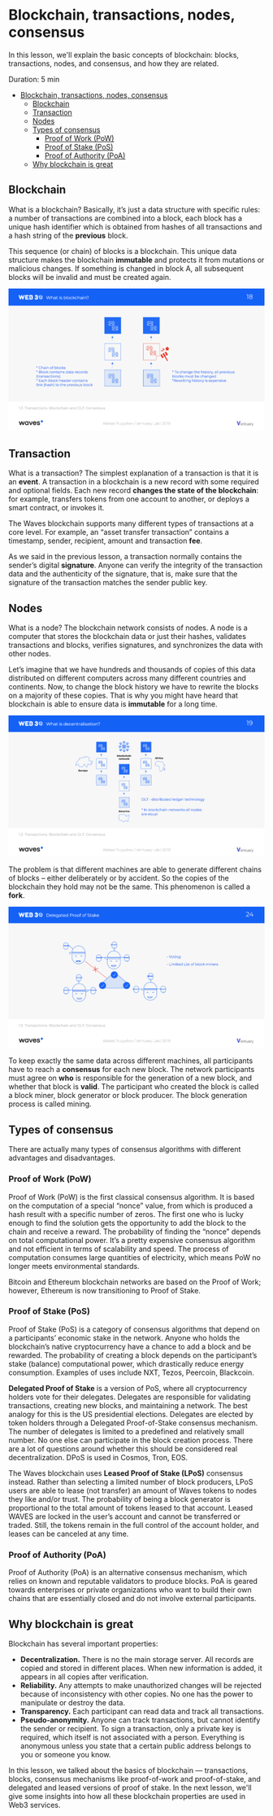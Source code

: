 # Blockchain, transactions, nodes, consensus

In this lesson, we'll explain the basic concepts of blockchain: blocks, transactions, nodes, and consensus, and how they are related.

Duration: 5 min

- [Blockchain, transactions, nodes, consensus](#blockchain-transactions-nodes-consensus)
  - [Blockchain](#blockchain)
  - [Transaction](#transaction)
  - [Nodes](#nodes)
  - [Types of consensus](#types-of-consensus)
    - [Proof of Work (PoW)](#proof-of-work-pow)
    - [Proof of Stake (PoS)](#proof-of-stake-pos)
    - [Proof of Authority (PoA)](#proof-of-authority-poa)
  - [Why blockchain is great](#why-blockchain-is-great)

## Blockchain

What is a blockchain? Basically, it’s just a data structure with specific rules: a number of transactions are combined into a block, each block has a unique hash identifier which is obtained from hashes of all transactions and a hash string of the **previous** block.

This sequence (or chain) of blocks is a blockchain. This unique data structure makes the blockchain **immutable** and protects it from mutations or malicious changes. If something is changed in block A, all subsequent blocks will be invalid and must be created again.

![](./images/blockchain.png)

## Transaction

What is a transaction? The simplest explanation of a transaction is that it is an **event**. A transaction in a blockchain is a new record with some required and optional fields. Each new record **changes the state of the blockchain**: for example, transfers tokens from one account to another, or deploys a smart contract, or invokes it.

The Waves blockchain supports many different types of transactions at a core level. For example, an “asset transfer transaction” contains a timestamp, sender, recipient, amount and transaction **fee**.

As we said in the previous lesson, a transaction normally contains the sender’s digital **signature**. Anyone can verify the integrity of the transaction data and the authenticity of the signature, that is, make sure that the signature of the transaction matches the sender public key.

## Nodes

What is a node? The blockchain network consists of nodes. A node is a computer that stores the blockchain data or just their hashes, validates transactions and blocks, verifies signatures, and synchronizes the data with other nodes.

Let’s imagine that we have hundreds and thousands of copies of this data distributed on different computers across many different countries and continents. Now, to change the block history we have to rewrite the blocks on a majority of these copies. That is why you might have heard that blockchain is able to ensure data is **immutable** for a long time.

![](./images/nodes.png)

The problem is that different machines are able to generate different chains of blocks – either deliberately or by accident. So the copies of the blockchain they hold may not be the same. This phenomenon is called a **fork**.

![](./images/fork.png)

To keep exactly the same data across different machines, all participants have to reach a **consensus** for each new block. The network participants must agree on **who** is responsible for the generation of a new block, and whether that block is **valid**. The participant who created the block is called a block miner, block generator or block producer. The block generation process is called mining.

## Types of consensus

There are actually many types of consensus algorithms with different advantages and disadvantages.

### Proof of Work (PoW)

Proof of Work (PoW) is the first classical consensus algorithm. It is based on the computation of a special “nonce” value, from which is produced a hash result with a specific number of zeros. The first one who is lucky enough to find the solution gets the opportunity to add the block to the chain and receive a reward. The probability of finding the “nonce” depends on total computational power. It’s a pretty expensive consensus algorithm and not efficient in terms of scalability and speed. The process of computation consumes large quantities of electricity, which means PoW no longer meets environmental standards.

Bitcoin and Ethereum blockchain networks are based on the Proof of Work; however, Ethereum is now transitioning to Proof of Stake.

### Proof of Stake (PoS)

Proof of Stake (PoS) is a category of consensus algorithms that depend on a participants’ economic stake in the network. Anyone who holds the blockchain’s native cryptocurrency have a chance to add a block and be rewarded. The probability of creating a block depends on the participant’s stake (balance) computational power, which drastically reduce energy consumption. Examples of uses include NXT, Tezos, Peercoin, Blackcoin.

**Delegated Proof of Stake** is a version of PoS, where all cryptocurrency holders vote for their delegates. Delegates are responsible for validating transactions, creating new blocks, and maintaining a network. The best analogy for this is the US presidential elections. Delegates are elected by token holders through a Delegated Proof-of-Stake consensus mechanism. The number of delegates is limited to a predefined and relatively small number. No one else can participate in the block creation process. There are a lot of questions around whether this should be considered real decentralization. DPoS is used in Cosmos, Tron, EOS.

The Waves blockchain uses **Leased Proof of Stake (LPoS)** consensus instead. Rather than selecting a limited number of block producers, LPoS users are able to lease (not transfer) an amount of Waves tokens to nodes they like and/or trust. The probability of being a block generator is proportional to the total amount of tokens leased to that account. Leased WAVES are locked in the user’s account and cannot be transferred or traded. Still, the tokens remain in the full control of the account holder, and leases can be canceled at any time.

### Proof of Authority (PoA)

Proof of Authority (PoA) is an alternative consensus mechanism, which relies on known and reputable validators to produce blocks. PoA is geared towards enterprises or private organizations who want to build their own chains that are essentially closed and do not involve external participants. 

## Why blockchain is great

Blockchain has several important properties:

- **Decentralization.** There is no the main storage server. All records are copied and stored in different places. When new information is added, it appears in all copies after verification.
- **Reliability.** Any attempts to make unauthorized changes will be rejected because of inconsistency with other copies. No one has the power to manipulate or destroy the data.
- **Transparency.** Each participant can read data and track all transactions.
- **Pseudo-anonymity.** Anyone can track transactions, but cannot identify the sender or recipient. To sign a transaction, only a private key is required, which itself is not associated with a person. Everything is anonymous unless you state that a certain public address belongs to you or someone you know.

In this lesson, we talked about the basics of blockchain — transactions, blocks, consensus mechanisms like proof-of-work and proof-of-stake, and delegated and leased versions of proof of stake. In the next lesson, we'll give some insights into how all these blockchain properties are used in Web3 services.
